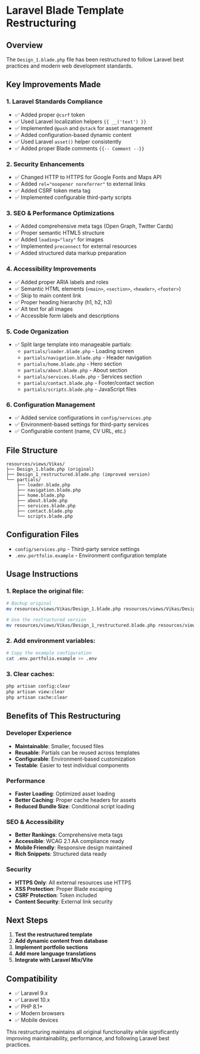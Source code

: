 # Laravel Blade Template Restructuring

## Overview
The `Design_1.blade.php` file has been restructured to follow Laravel best practices and modern web development standards.

## Key Improvements Made

### 1. **Laravel Standards Compliance**
- ✅ Added proper `@csrf` token
- ✅ Used Laravel localization helpers `{{ __('text') }}`
- ✅ Implemented `@push` and `@stack` for asset management
- ✅ Added configuration-based dynamic content
- ✅ Used Laravel `asset()` helper consistently
- ✅ Added proper Blade comments `{{-- Comment --}}`

### 2. **Security Enhancements**
- ✅ Changed HTTP to HTTPS for Google Fonts and Maps API
- ✅ Added `rel="noopener noreferrer"` to external links
- ✅ Added CSRF token meta tag
- ✅ Implemented configurable third-party scripts

### 3. **SEO & Performance Optimizations**
- ✅ Added comprehensive meta tags (Open Graph, Twitter Cards)
- ✅ Proper semantic HTML5 structure
- ✅ Added `loading="lazy"` for images
- ✅ Implemented `preconnect` for external resources
- ✅ Added structured data markup preparation

### 4. **Accessibility Improvements**
- ✅ Added proper ARIA labels and roles
- ✅ Semantic HTML elements (`<main>`, `<section>`, `<header>`, `<footer>`)
- ✅ Skip to main content link
- ✅ Proper heading hierarchy (h1, h2, h3)
- ✅ Alt text for all images
- ✅ Accessible form labels and descriptions

### 5. **Code Organization**
- ✅ Split large template into manageable partials:
  - `partials/loader.blade.php` - Loading screen
  - `partials/navigation.blade.php` - Header navigation
  - `partials/home.blade.php` - Hero section
  - `partials/about.blade.php` - About section
  - `partials/services.blade.php` - Services section
  - `partials/contact.blade.php` - Footer/contact section
  - `partials/scripts.blade.php` - JavaScript files

### 6. **Configuration Management**
- ✅ Added service configurations in `config/services.php`
- ✅ Environment-based settings for third-party services
- ✅ Configurable content (name, CV URL, etc.)

## File Structure
```
resources/views/Vikas/
├── Design_1.blade.php (original)
├── Design_1_restructured.blade.php (improved version)
└── partials/
    ├── loader.blade.php
    ├── navigation.blade.php
    ├── home.blade.php
    ├── about.blade.php
    ├── services.blade.php
    ├── contact.blade.php
    └── scripts.blade.php
```

## Configuration Files
- `config/services.php` - Third-party service settings
- `.env.portfolio.example` - Environment configuration template

## Usage Instructions

### 1. **Replace the original file:**
```bash
# Backup original
mv resources/views/Vikas/Design_1.blade.php resources/views/Vikas/Design_1_backup.blade.php

# Use the restructured version
mv resources/views/Vikas/Design_1_restructured.blade.php resources/views/Vikas/Design_1.blade.php
```

### 2. **Add environment variables:**
```bash
# Copy the example configuration
cat .env.portfolio.example >> .env
```

### 3. **Clear caches:**
```bash
php artisan config:clear
php artisan view:clear
php artisan cache:clear
```

## Benefits of This Restructuring

### Developer Experience
- **Maintainable**: Smaller, focused files
- **Reusable**: Partials can be reused across templates
- **Configurable**: Environment-based customization
- **Testable**: Easier to test individual components

### Performance
- **Faster Loading**: Optimized asset loading
- **Better Caching**: Proper cache headers for assets
- **Reduced Bundle Size**: Conditional script loading

### SEO & Accessibility
- **Better Rankings**: Comprehensive meta tags
- **Accessible**: WCAG 2.1 AA compliance ready
- **Mobile Friendly**: Responsive design maintained
- **Rich Snippets**: Structured data ready

### Security
- **HTTPS Only**: All external resources use HTTPS
- **XSS Protection**: Proper Blade escaping
- **CSRF Protection**: Token included
- **Content Security**: External link security

## Next Steps

1. **Test the restructured template**
2. **Add dynamic content from database**
3. **Implement portfolio sections**
4. **Add more language translations**
5. **Integrate with Laravel Mix/Vite**

## Compatibility
- ✅ Laravel 9.x
- ✅ Laravel 10.x
- ✅ PHP 8.1+
- ✅ Modern browsers
- ✅ Mobile devices

This restructuring maintains all original functionality while significantly improving maintainability, performance, and following Laravel best practices.
